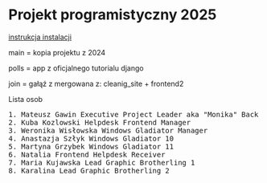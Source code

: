 # Projekt programistyczny 2025

<a href="mopac_portal/README.md"> instrukcja instalacji</a>

main = kopia projektu z 2024 

polls = app z oficjalnego tutorialu django

join = gałąź z mergowana z: cleanig_site + frontend2

Lista osob
<pre>
1. Mateusz Gawin Executive Project Leader aka "Monika" Back Problems Due To Carrying Those Peasants
2. Kuba Kozlowski Helpdesk Frontend Manager
3. Weronika Wisłowska Windows Gladiator Manager 
4. Anastazja Szłyk Windows Gladiator 10
5. Martyna Grzybek Windows Gladiator 11
6. Natalia Frontend Helpdesk Receiver
7. Maria Kujawska Lead Graphic Brotherling 1
8. Karalina Lead Graphic Brotherling 2
</pre>

